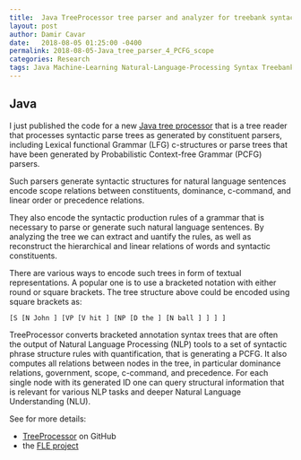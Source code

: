 ```yaml
---
title:  Java TreeProcessor tree parser and analyzer for treebank syntactic structures
layout: post
author: Damir Cavar
date:   2018-08-05 01:25:00 -0400
permalink: 2018-08-05-Java_tree_parser_4_PCFG_scope
categories: Research
tags: Java Machine-Learning Natural-Language-Processing Syntax Treebank Tree Scope Parsing Dominance Hierarchy
---
```

## Java

I just published the code for a new [Java tree processor](https://github.com/dcavar/TreeProcessor) that is a tree reader that processes syntactic parse trees as generated by constituent parsers, including Lexical functional Grammar (LFG) c-structures or parse trees that have been generated by Probabilistic Context-free Grammar (PCFG) parsers.

Such parsers generate syntactic structures for natural language sentences encode scope relations between constituents, dominance, c-command, and linear order or precedence relations.

They also encode the syntactic production rules of a grammar that is necessary to parse or generate such natural language sentences. By analyzing the tree we can extract and uantify the rules, as well as reconstruct the hierarchical and linear relations of words and syntactic constituents.

There are various ways to encode such trees in form of textual representations. A popular one is to use a bracketed notation with either round or square brackets. The tree structure above could be encoded using square brackets as:

	[S [N John ] [VP [V hit ] [NP [D the ] [N ball ] ] ] ]

TreeProcessor converts bracketed annotation syntax trees that are often the output of Natural Language Processing (NLP) tools to a set of syntactic phrase structure rules with quantification, that is generating a PCFG. It also computes all relations between nodes in the tree, in particular dominance relations, government, scope, c-command, and precedence. For each single node with its generated ID one can query structural information that is relevant for various NLP tasks and deeper Natural Language Understanding (NLU).

See for more details:

- [TreeProcessor](https://github.com/dcavar/TreeProcessor) on GitHub
- the [FLE project](https://gorilla.linguistlist.org/fle/)
